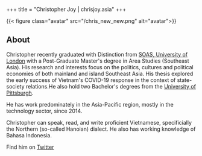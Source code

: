 +++
title = "Christopher Joy | chrisjoy.asia"
+++

{{< figure class="avatar" src="/chris_new_new.png" alt="avatar">}}

## About

 Christopher recently graduated with Distinction from [SOAS, University of London](https://www.soas.ac.uk/) with a Post-Graduate Master's degree in Area Studies (Southeast Asia). His research and interests focus on the politics, cultures and political economies of both mainland and island Southeast Asia. His thesis explored the early success of Vietnam's COVID-19 response in the context of state-society relations.He also hold two Bachelor's degrees from the [University of Pittsburgh](https://www.pitt.edu/).

He has work predominately in the Asia-Pacific region, mostly in the technology sector, since 2014.

Christopher can speak, read, and write proficient Vietnamese, specificially the Northern (so-called Hanoian) dialect. He also has working knowledge of Bahasa Indonesia.

Find him on [Twitter](https://twitter.com/EdTeach__)

<!-- ## Publications

In chronological order:

1. F.Bar, J.Doe: Effects of having a placeholder of a name
2. S.Holmes, J.Watson: Consequences of living with a sociopath in London 

## Typography

This is a [link](http://google.com). Something *italics* and something **bold**.

Here is a table:

Year | Award | Category
-----|-------|--------
2014 | Emmy  | Won Outstanding Lead Actor in a miniseries or a movie
2015 | BAFTA | Nominated for Best Leading Actor for Sherlock
2014 | Satellite | Won Best Actor miniseries or television film

Here is a horizontal rule:

---

Here is a blockquote:
> To a great mind, nothing is little

Here is a `code` block:

```python
def is_elementary():
  return True
```

## References

* Foo Bar: Head of Department, Placeholder Names, Lorem
* John Doe: Associate Professor, Department of Computer Science, Ipsum

[^1]: This is the first footnote.
[^2]: This is the second footnote. -->
